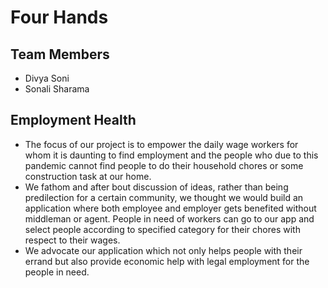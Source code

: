 # Four Hands

## Team Members
- Divya Soni
- Sonali Sharama

## Employment Health

- The focus of our project is to empower the daily wage workers for whom it is daunting to find employment and the people who due to this pandemic cannot find people to do their household chores or some construction task at our home. 
- We fathom and after bout discussion of ideas, rather than being predilection for a certain community, we thought we would build an application where both employee and employer gets benefited without middleman or agent. People in need of workers can go to our app and select people according to specified category for their chores with respect to their wages.   
- We advocate our application which not only helps people with their errand but also provide economic help with legal employment for the people in need.
